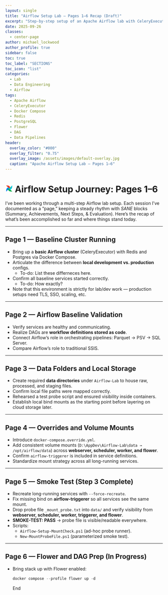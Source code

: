 ```yaml
---
layout: single
title: "Airflow Setup Lab – Pages 1–6 Recap (Draft)"
excerpt: "Step-by-step setup of an Apache Airflow lab with CeleryExecutor: baseline cluster running, volume mounts, smoke tests, Flower monitoring, and preparation for the first DAG run."
date: 2025-09-26
classes:
  - center-page
author: michael_lockwood
author_profile: true
sidebar: false
toc: true
toc_label: "SECTIONS"
toc_icon: "list"
categories:
  - Lab
  - Data Engineering
  - Airflow
tags:
  - Apache Airflow
  - CeleryExecutor
  - Docker Compose
  - Redis
  - PostgreSQL
  - Flower
  - DAG
  - Data Pipelines
header:
  overlay_color: "#000"
  overlay_filter: "0.75"
  overlay_image: /assets/images/default-overlay.jpg
  caption: "Apache Airflow Setup Lab — Pages 1–6"
---
```


<a id="toc" class="visually-hidden"></a>

# <img src="/assets/images/airflow-ico.png" alt="Airflow" width="24" height="24"> Airflow Setup Journey: Pages 1–6

I’ve been working through a multi-step Airflow lab setup. Each session I’ve documented as a “page,” keeping a steady rhythm with _SANE_ blocks (Summary, Achievements, Next Steps, &amp; Evaluation). Here’s the recap of what’s been accomplished so far and where things stand today.

---

## Page 1 — Baseline Cluster Running
- Bring up a **basic Airflow cluster** (CeleryExecutor) with Redis and Postgres via Docker Compose.  
- Articulate the difference between **local development vs. production** configs.  
  - To-do: List these differneces here.
- Confirm all baseline services started correctly.  
  - To-do: How exactly?
- Note that this environment is strictly for lab/dev work — production setups need TLS, SSO, scaling, etc.  

---

## Page 2 — Airflow Baseline Validation
- Verify services are healthy and communicating.  
- Realize DAGs are **workflow definitions stored as code**.  
- Connect Airflow’s role in orchestrating pipelines: Parquet → PSV → SQL Server.  
- Compare Airflow’s role to traditional SSIS.  

---

## Page 3 — Data Folders and Local Storage
- Create required **data directories** under `Airflow-Lab` to house raw, processed, and staging files.  
- Confirm local file paths were mapped correctly.  
- Rehearsed a test probe script and ensured visibility inside containers.  
- Establish local bind mounts as the starting point before layering on cloud storage later.  

---

## Page 4 — Overrides and Volume Mounts
- Introduce `docker-compose.override.yml`.  
- Add consistent volume mounts (`D:\AppDev\Airflow-Lab\data → /opt/airflow/data`) across **webserver, scheduler, worker, and flower**.  
- Confirm `airflow-triggerer` is included in service definitions.  
- Standardize mount strategy across all long-running services.  

---

## Page 5 — Smoke Test (Step 3 Complete)
- Recreate long-running services with `--force-recreate`.  
- Fix missing bind on **airflow-triggerer** so all services see the same mount.  
- Drop probe file `_mount_probe.txt` into `data/` and verify visibility from **webserver, scheduler, worker, triggerer, and flower**.  
- **SMOKE-TEST: PASS** → probe file is visible/readable everywhere.  
- Scripts:  
  - `Airflow-Setup-MountCheck.ps1` (ad-hoc probe runner).  
  - `New-MountProbeFile.ps1` (parameterized smoke test).  

---

## Page 6 — Flower and DAG Prep (In Progress)
- Bring stack up with Flower enabled:  
  ```powershell
  docker compose --profile flower up -d
  ```

  End
